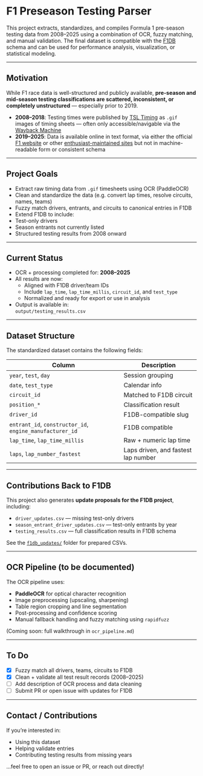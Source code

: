 # F1 Preseason Testing Parser

This project extracts, standardizes, and compiles Formula 1 pre-season testing data from 2008–2025 using a combination of OCR, fuzzy matching, and manual validation. The final dataset is compatible with the [F1DB](https://github.com/rohandubey/f1db) schema and can be used for performance analysis, visualization, or statistical modeling.

---

## Motivation

While F1 race data is well-structured and publicly available, **pre-season and mid-season testing classifications are scattered, inconsistent, or completely unstructured** — especially prior to 2019.

- **2008–2018**: Testing times were published by [TSL Timing](https://www.tsl-timing.com/event/191489) as `.gif` images of timing sheets — often only accessible/navigable via the [Wayback Machine](https://web.archive.org/)
- **2019–2025**: Data is available online in text format, via either the official [F1 website](https://www.formula1.com/en/latest/article/f1-pre-season-testing-vettel-heads-sainz-at-the-end-of-day-1.2JJU5sSZJ2MC4w0HzkYVhK) or other [enthusiast-maintained sites](https://f1.fandom.com/wiki/2019_Barcelona_Test_1) but not in machine-readable form or consistent schema

---

## Project Goals

-  Extract raw timing data from `.gif` timesheets using OCR (PaddleOCR)
-  Clean and standardize the data (e.g. convert lap times, resolve circuits, names, teams)
-  Fuzzy match drivers, entrants, and circuits to canonical entries in F1DB
-  Extend F1DB to include:
  - Test-only drivers
  - Season entrants not currently listed
  - Structured testing results from 2008 onward

---

## Current Status

- OCR + processing completed for: **2008–2025**
- All results are now:
  - Aligned with F1DB driver/team IDs
  - Include `lap_time`, `lap_time_millis`, `circuit_id`, and `test_type`
  - Normalized and ready for export or use in analysis
- Output is available in:  
  `output/testing_results.csv`

---

## Dataset Structure

The standardized dataset contains the following fields:

| Column                  | Description |
|-------------------------|-------------|
| `year`, `test`, `day`   | Session grouping |
| `date`, `test_type`     | Calendar info |
| `circuit_id`            | Matched to F1DB circuit |
| `position_*`            | Classification result |
| `driver_id`             | F1DB-compatible slug |
| `entrant_id`, `constructor_id`, `engine_manufacturer_id` | F1DB compatible |
| `lap_time`, `lap_time_millis` | Raw + numeric lap time |
| `laps`, `lap_number_fastest` | Laps driven, and fastest lap number |

---

## Contributions Back to F1DB

This project also generates **update proposals for the F1DB project**, including:

- `driver_updates.csv` — missing test-only drivers
- `season_entrant_driver_updates.csv` — test-only entrants by year
- `testing_results.csv` — full classification results in F1DB schema

See the [`f1db_updates/`](./f1db_updates/) folder for prepared CSVs.

---

## OCR Pipeline (to be documented)

The OCR pipeline uses:

- **PaddleOCR** for optical character recognition
- Image preprocessing (upscaling, sharpening)
- Table region cropping and line segmentation
- Post-processing and confidence scoring
- Manual fallback handling and fuzzy matching using `rapidfuzz`

(Coming soon: full walkthrough in `ocr_pipeline.md`)

---

## To Do

- [x] Fuzzy match all drivers, teams, circuits to F1DB
- [x] Clean + validate all test result records (2008–2025)
- [ ] Add description of OCR process and data cleaning
- [ ] Submit PR or open issue with updates for F1DB

---

## Contact / Contributions

If you’re interested in:
- Using this dataset
- Helping validate entries
- Contributing testing results from missing years

...feel free to open an issue or PR, or reach out directly!

